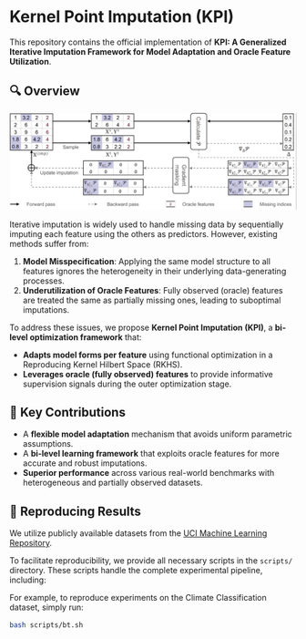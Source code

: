 # Kernel Point Imputation (KPI)

This repository contains the official implementation of **KPI: A Generalized Iterative Imputation Framework for Model Adaptation and Oracle Feature Utilization**.

## 🔍 Overview
![KPI Method Overview](./method.png)

Iterative imputation is widely used to handle missing data by sequentially imputing each feature using the others as predictors. However, existing methods suffer from:

1. **Model Misspecification**: Applying the same model structure to all features ignores the heterogeneity in their underlying data-generating processes.
2. **Underutilization of Oracle Features**: Fully observed (oracle) features are treated the same as partially missing ones, leading to suboptimal imputations.

To address these issues, we propose **Kernel Point Imputation (KPI)**, a **bi-level optimization framework** that:

- **Adapts model forms per feature** using functional optimization in a Reproducing Kernel Hilbert Space (RKHS).
- **Leverages oracle (fully observed) features** to provide informative supervision signals during the outer optimization stage.

## 🧠 Key Contributions

- A **flexible model adaptation** mechanism that avoids uniform parametric assumptions.
- A **bi-level learning framework** that exploits oracle features for more accurate and robust imputations.
- **Superior performance** across various real-world benchmarks with heterogeneous and partially observed datasets.


## 🧪 Reproducing Results

We utilize publicly available datasets from the [UCI Machine Learning Repository](https://archive.ics.uci.edu).

To facilitate reproducibility, we provide all necessary scripts in the `scripts/` directory. These scripts handle the complete experimental pipeline, including:

For example, to reproduce experiments on the Climate Classification dataset, simply run:
```bash
bash scripts/bt.sh





